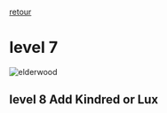 [retour](../README.md)
# level 7
![elderwood](https://i.ibb.co/d4TK0vr/2.png)


## level 8 Add Kindred or Lux